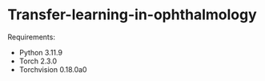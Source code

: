 # Transfer-learning-in-ophthalmology

Requirements:
- Python 3.11.9
- Torch 2.3.0
- Torchvision 0.18.0a0
